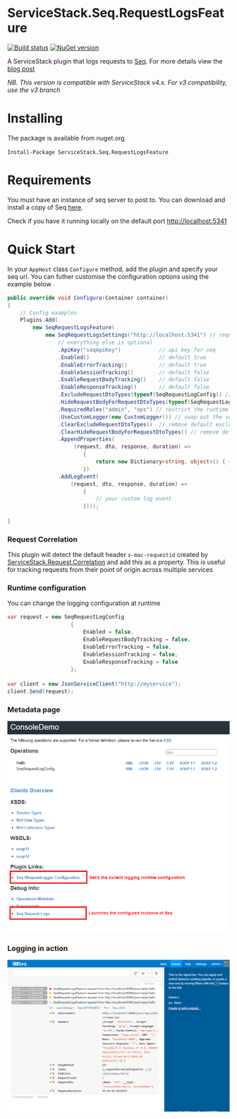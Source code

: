 # ServiceStack.Seq.RequestLogsFeature

[![Build status](https://ci.appveyor.com/api/projects/status/89pfhb02b0psi80e/branch/master?svg=true)](https://ci.appveyor.com/project/wwwlicious/servicestack-seq-requestlogsfeature/branch/master)
[![NuGet version](https://badge.fury.io/nu/ServiceStack.Seq.RequestLogsFeature.svg)](https://badge.fury.io/nu/ServiceStack.Seq.RequestLogsFeature)

A ServiceStack plugin that logs requests to [Seq](http://getseq.net). For more details view the [blog post](http://wwwlicious.com/2015/10/25/logging-servicestack-requests-with-seq/)

*NB. This version is compatible with ServiceStack v4.x. For v3 compatibility, use the v3 branch*

# Installing

The package is available from nuget.org

`Install-Package ServiceStack.Seq.RequestLogsFeature`

# Requirements

You must have an instance of seq server to post to. You can download and install a copy of Seq [here](http://getseq.net).

Check if you have it running locally on the default port [http://localhost:5341](http://localhost:5341)

# Quick Start

In your `AppHost` class `Configure` method, add the plugin and specify your seq url.
You can futher customise the configuration options using the example below

```csharp
public override void Configure(Container container)
{
    // Config examples
    Plugins.Add(
        new SeqRequestLogsFeature(
            new SeqRequestLogsSettings("http://localhost:5341") // required seq server url:port
                // everything else is optional
                .ApiKey("seqApiKey")            // api key for seq
                .Enabled()                      // default true
                .EnableErrorTracking()          // default true
                .EnableSessionTracking()        // default false
                .EnableRequestBodyTracking()    // default false
                .EnableResponseTracking()       // default false
                .ExcludeRequestDtoTypes(typeof(SeqRequestLogConfig)) // add your own type exclusions
                .HideRequestBodyForRequestDtoTypes(typeof(SeqRequestLogConfig)) // add your own exclusions for bodyrequest logging
                .RequiredRoles("admin", "ops") // restrict the runtime configuration to specific roles
                .UseCustomLogger(new CustomLogger()) // swap out the seq logger for your own implementation
                .ClearExcludeRequestDtoTypes()  // remove default exclusions (RequestLog)
                .ClearHideRequestBodyForRequestDtoTypes() // remove default request body exclusions (Auth, Registration)
                .AppendProperties(
                     (request, dto, response, duration) =>
                        {
                            return new Dictionary<string, object>() { { "NewCustomProperty", "42" } }; //add additional properties to Seq log entry.
                        })
                .AddLogEvent(
                    (request, dto, response, duration) =>
                        {
                            // your custom log event
                        })));

}
```

### Request Correlation

This plugin will detect the default header `x-mac-requestid` created by [ServiceStack.Request.Correlation](https://github.com/MacLeanElectrical/servicestack-request-correlation)
and add this as a property. This is useful for tracking requests from their point of origin across multiple services

### Runtime configuration

You can change the logging configuration at runtime 

```csharp
var request = new SeqRequestLogConfig
                    {
                        Enabled = false,
                        EnableRequestBodyTracking = false,
                        EnableErrorTracking = false,
                        EnableSessionTracking = false,
                        EnableResponseTracking = false
                    };

var client = new JsonServiceClient("http://myservice");
client.Send(request);
```

### Metadata page

![Metadata](assets/SeqRequestLogger_Metadata.png)


### Logging in action

![Seq Request Logs](assets/Seq.png)

